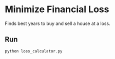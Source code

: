 # Minimize Financial Loss

Finds best years to buy and sell a house at a loss.

## Run

```bash
python loss_calculator.py
